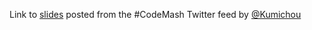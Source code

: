 Link to [slides](http://www.slideshare.net/kumichou/cartography-and-coupons) posted from the #CodeMash Twitter feed by [@Kumichou](http://twitter.com/@Kumichou)
